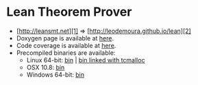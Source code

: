 Lean Theorem Prover
===================
 - [http://leansmt.net][1] => [http://leodemoura.github.io/lean][2]
 - Doxygen page is available at [here][3].
 - Code coverage is available at [here][4].
 - Precompiled binaries are available:
   * Linux 64-bit: [bin][5] | [bin linked with tcmalloc][6]
   * OSX 10.8: [bin][7]
   * Windows 64-bit: [bin][8] 

[1]: http://leansmt.net
[2]: http://leodemoura.github.io/lean
[3]: https://dl.dropboxusercontent.com/u/203889738/doc/html/index.html
[4]: https://dl.dropboxusercontent.com/u/203889738/lcov/index.html
[5]: https://dl.dropboxusercontent.com/u/203889738/bin/lean_linux
[6]: https://dl.dropboxusercontent.com/u/203889738/bin/lean_linux_tcmalloc
[7]: https://dl.dropboxusercontent.com/u/203889738/bin/lean_osx
[8]: https://dl.dropboxusercontent.com/u/203889738/bin/lean_windows.exe
